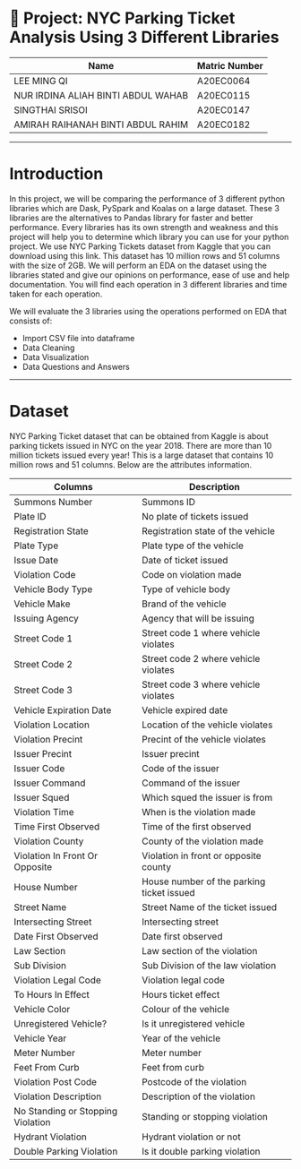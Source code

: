 # 🚀 Project: NYC Parking Ticket Analysis Using 3 Different Libraries

| Name | Matric Number |
| ----- | ----- |
| LEE MING QI | A20EC0064|
| NUR IRDINA ALIAH BINTI ABDUL WAHAB |A20EC0115 |
| SINGTHAI SRISOI| A20EC0147|
| AMIRAH RAIHANAH BINTI ABDUL RAHIM |A20EC0182 |

---
# **Introduction**
In this project, we will be comparing the performance of 3 different python libraries which are Dask, PySpark and Koalas on a large dataset.
These 3 libraries are the alternatives to Pandas library for faster and better performance. Every libraries has its own strength and weakness and this project will help you to determine which library you can use for your python project. We use NYC Parking Tickets dataset from Kaggle that you can download using this link. This dataset has 10 million rows and 51 columns with the size of 2GB. We will perform an EDA on the dataset using the libraries stated and give our opinions on performance, ease of use and help documentation. You will find each operation in 3 different libraries and time taken for each operation.

We will evaluate the 3 libraries using the operations performed on EDA that consists of:
* Import CSV file into dataframe
* Data Cleaning
* Data Visualization
* Data Questions and Answers 

---

# **Dataset**
NYC Parking Ticket dataset that can be obtained from Kaggle is about parking tickets issued in NYC on the year 2018. There are more than 10 million tickets issued every year! This is a large dataset that contains 10 million rows and 51 columns. Below are the attributes information.

| Columns | Description |
| ----- | ----- |
| Summons Number| Summons ID|
| Plate ID |No plate of tickets issued |
| Registration State| Registration state of the vehicle|
| Plate Type | Plate type of the vehicle |
| Issue Date | Date of ticket issued |
| Violation Code | Code on violation made |
| Vehicle Body Type | Type of vehicle body |
| Vehicle Make | Brand of the vehicle |
| Issuing Agency | Agency that will be issuing |
| Street Code 1 | Street code 1 where vehicle violates |
| Street Code 2 | Street code 2 where vehicle violates |
| Street Code 3 | Street code 3 where vehicle violates |
| Vehicle Expiration Date | Vehicle expired date |
| Violation Location | Location of the vehicle violates |
| Violation Precint | Precint of the vehicle violates |
| Issuer Precint | Issuer precint |
| Issuer Code | Code of the issuer |
| Issuer Command | Command of the issuer |
| Issuer Squed  | Which squed the issuer is from |
| Violation Time | When is the violation made |
| Time First Observed | Time of the first observed |
| Violation County | County of the violation made |
| Violation In Front Or Opposite | Violation in front or opposite county |
| House Number | House number of the parking ticket issued |
| Street Name | Street Name of the ticket issued |
| Intersecting Street | Intersecting street |
| Date First Observed | Date first observed |
| Law Section | Law section of the violation |
| Sub Division | Sub Division of the law violation |
| Violation Legal Code | Violation legal code |
| To Hours In Effect | Hours ticket effect |
| Vehicle Color | Colour of the vehicle |
| Unregistered Vehicle? | Is it unregistered vehicle |
| Vehicle Year | Year of the vehicle |
| Meter Number | Meter number |
| Feet From Curb | Feet from curb |
| Violation Post Code | Postcode of the violation |
| Violation Description | Description of the violation |
| No Standing or Stopping Violation | Standing or stopping violation |
| Hydrant Violation | Hydrant violation or not |
| Double Parking Violation | Is it double parking violation |

